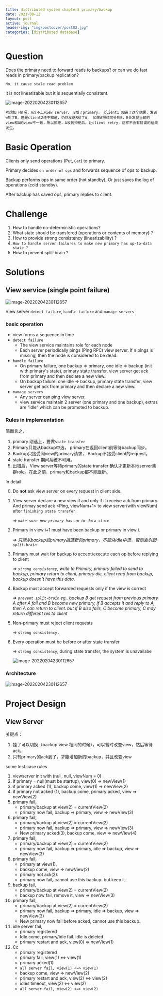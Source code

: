 ```yaml
---
title: distributed system chapter3 primary/backup
date: 2021-08-12
layout: post
active: journal
header-img: "img/postcover/post02.jpg"
categories: [distributed database]
---
```


# Question

Does the primary need to forward reads to backups? or can we do fast reads in primary/backup replication? 

`No, it cause stale read problem`

it is not linearizable but it is sequentially consistent. 


![image-20220204230112657](https://github.com/NLGithubWP/tech-notebook/raw/master/img/a_img_store/image-20220209173603528.png)


`考虑如下情况，A连不上view server， B成了primary， client1 知道了这个结果，发送w到了B，但是client2还不知道，仍然发送R给了A， 如果A把读同步到B，B会发现当前的view和A的view不一致，所以拒绝，A收到拒绝后，让client retry，这样不会有错误的结果发生。`

# Basic Operation

Clients only send operations (Put, `Get`) to primary.

Primary decides `on order of ops` and forwards sequence of ops to backup.

Backup performs ops in same order (hot standby), Or just saves the log of operations (cold standby).

After backup has saved ops, primary replies to client.

# Challenge

1. How to handle no-deterministic operations?
2. What state should be transfered (operations or contents of memory) ?
3. How to provide strong consistency (linearizability) ? 
4. `How to handle server failures to make new primary has up-to-data state ?`
5. How to prevent split-brain ? 

# Solutions

## View service (single point failure)

   ![image-20220204230112657](https://github.com/NLGithubWP/tech-notebook/raw/master/img/a_img_store/image-20220204203014472.png)


View server `detect failure`, `handle failure` and `manage servers`

### **basic operation**

- view forms a sequence in time
- `detect failure`
  - The view service maintains role for each node
  - Each server periodically pings (Ping RPC) view server. If n pings is missing, then the node is considered to be dead.
- `handle failure`
  - On primary failure, one backup => primary, one idle => backup (init with primary's state), primary state transfer, view server get ack from primary and then declare a new view.
  - On backup failure, one idle => backup, primary state transfer, view server get ack from primary and then declare a new view.
- `manage servers`
  - Any server can ping view server. 
  - view service maintain 2 server (one primary and one backup), extras are “idle” which can be promoted to backup.

### **Rules in implementation**

简而言之， 

1. primary 刚选上，要做`state transfer`
2. Primary只能从backup中选， primary在返回client前等待backup同步。 
3. Backup只接受同view的primary请求， Backup不接受client的request。 
4. state transfer 期间系统不可用。
5. 出错后，View server等待primary的state transfer 确认才更新本地server集群role。在此之前，primary和backup都不能跟新。

In detail

0. Do **not** ask view server on every request in client side.

0. View server declare a new view if and only if it receive ack from primary. And primay send ack <Ping, viewNum+1> to view server(with viewNum) after `finishing state transfer`. 

   *=> `make sure new primary has up-to-data state`*

1. Primary in view i+1 must have been backup or primary in view i.

   *=> 只能从backup或primary挑选新的primary，不能从idle中选，否则会引起`split-brain`*

2. Primary must wait for backup to accept/execute each op before replying to client

   *=> `strong consistency`, write to Primary, primary failed to send to backup, primary return to client,* *primary die, client read from backup, backup doesn't have this data.* 

3. Backup must accept forwarded requests only if the view is correct

   *=> `prevent split-brain` eg,. backup B get request from previous primary A after A fail and B become new primary, if B accepts it and reply to A, then A can return to client. but if B also fails, C become primary, C may return different res to client*

4. Non-primary must reject client requests

   => `strong consistency.`

5. Every operation must be before or after state transfer

   => `strong consistency`, during state transfer, the system is unavailabe

   ![image-20220204230112657](https://github.com/NLGithubWP/tech-notebook/raw/master/img/a_img_store/image-20220204224732085.png)


### **Architecture**

![image-20220204230112657](https://github.com/NLGithubWP/tech-notebook/raw/master/img/a_img_store/image-20220204230112657.png)

# Project Design

## View Server

关键点：

1. 挂了可以切换（backup view 相同的时候），可以暂时改变view，然后等待ack。
2. 只有primary的ack到了，才能增加新的backup，并且改变view

some test case rules

1. viewserver init with (null, null, viewNum = 0)
2. if primary = null(must be startup), view(0) => newView(1) 
3. if primary acked (1), backup come, view(1) => newView(2)
4. if primary not acked (1), backup come, primary acked, view => newView(2)
5. primary fail, 
   - primary/backup at view(2) = currentView(2) 
   - primary now fail, backup => primary, view => newView(3)
6. primary fail,
   - primary/backup at view(2) = currentView(2) 
   - primary now fail, backup => primary, view => newView(3)
   - New primary acked(3), backup come, view => newView(4)
7. primary fail, 
   - primary/backup at view(2) = currentView(2) 
   - primary now fail, backup => primary, idle => backup, view => newView(3)
8. primary fail,
   - primary at view(1), 
   - backup come, view => newView(2)
   - primary not ack(2).
   - primary now fail, cannot use this backup. but keep it.
9. backup fail, 
   - primary/backup at view(2) = currentView(2) 
   - backup now fail, remove it, view => newView(3)
10. primary fail,
    - primary/backup at view(2) = currentView(2) 
    - primary now fail, backup => primary, idle => backup, view => newView(3)
    - New primary now fail before acked, cannot use this backup. 
11. idle server fail,
    - primary registered
    - Idle come, primary/idle fail. idle is deleted
    - primary restart and ack, view(0) => newView(1)
12. Cc
    - primary registered
    - primary fail, view(1) <=> view(1)
    - primary acked(1)
    - `all server fail, view(1) <=> view(1)`
    - backup come, view => newView(2)
    - primary restart and ack, view(2) <=> view(2)
    - idles timeout, view(2) <=> view(2)
    - `all server fail, view(2) <=> view(2)`





